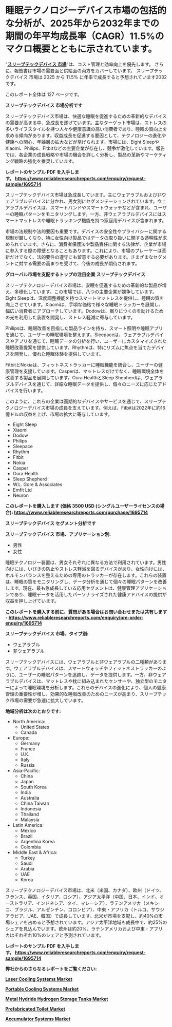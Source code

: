 <p><h1>睡眠テクノロジーデバイス市場の包括的な分析が、2025年から2032年までの期間の年平均成長率（CAGR）11.5%のマクロ概要とともに示されています。</h1></p><p>&ldquo;<strong><a href="https://www.reliableresearchreports.com/sleep-tech-devices-r1695714?utm_campaign=107&utm_medium=9&utm_source=Github&utm_content=ia&utm_term=22022025&utm_id=sleep-tech-devices">スリープテックデバイス 市場</a></strong>&rdquo;は、コスト管理と効率向上を優先します。 さらに、報告書は市場の需要面と供給面の両方をカバーしています。 スリープテックデバイス 市場は 2025 から 11.5% に年率で成長すると予想されています2032 です。</p>
<p>このレポート全体は 127 ページです。</p>
<p><strong>スリープテックデバイス 市場分析です</strong></p>
<p><p>スリープテックデバイス市場は、快適な睡眠を促進するための革新的なデバイスの需要が高まる中、急成長を遂げています。主なターゲット市場は、ストレスの多いライフスタイルを持つ人々や健康意識の高い消費者であり、睡眠の質向上を求める傾向があります。収益成長を促進する要因として、テクノロジーの進化や健康への関心、年齢層の拡大などが挙げられます。市場には、Eight SleepやXiaomi、Philips、Fitbitなどの主要企業が存在し、競争が激化しています。報告では、各企業の成長戦略や市場の機会を詳しく分析し、製品の革新やマーケティング戦略の強化を推奨しています。</p></p>
<p><strong>レポートのサンプル PDF を入手します。&nbsp;<a href="https://www.reliableresearchreports.com/enquiry/request-sample/1695714?utm_campaign=107&utm_medium=9&utm_source=Github&utm_content=ia&utm_term=22022025&utm_id=sleep-tech-devices">https://www.reliableresearchreports.com/enquiry/request-sample/1695714</a></strong></p>
<p><p>スリープテックデバイス市場は急成長しています。主にウェアラブルおよび非ウェアラブルデバイスに分かれ、男女別にセグメンテーションされています。ウェアラブルデバイスは、スマートバンドやスマートウォッチなどが含まれ、ユーザーの睡眠パターンをモニタリングします。一方、非ウェアラブルデバイスにはスマートマットレスや睡眠トラッキング機能を持つ家庭用デバイスが含まれます。 </p><p>市場の法規制や法的要因も重要です。デバイスの安全性やプライバシーに関する規制が厳しくなり、特に女性向け製品ではデータの取り扱いに関する透明性が求められています。さらに、消費者保護法や製品責任に関する法律が、企業が市場に参入する際の障壁となることもあります。これにより、市場のプレーヤーは革新だけでなく、法的要件の遵守にも留意する必要があります。さまざまなセグメントに対する需要の高まりを受けて、今後の成長が期待されます。</p></p>
<p><strong>グローバル市場を支配するトップの注目企業 スリープテックデバイス</strong></p>
<p><p>スリープテクノロジーデバイス市場は、安眠を促進するための革新的な製品が増え、多様化しています。この市場では、八つの主要企業が競争しています。Eight Sleepは、温度調整機能を持つスマートマットレスを提供し、睡眠の質を向上させています。Xiaomiは、手頃な価格で様々な睡眠トラッカーを展開し、幅広い消費者にアプローチしています。Dodowは、眠りにつくのを助けるための光を利用した装置を開発し、ストレス軽減に寄与しています。</p><p>Philipsは、睡眠改善を目指した製品ラインを持ち、スマート照明や睡眠アプリを通じて、ユーザーの睡眠環境を整えます。Sleepaceは、ウェアラブルデバイスやアプリを通じて、睡眠データの分析を行い、ユーザーにカスタマイズされた睡眠改善提案を提供しています。Rhythmは、特にリズムに焦点を当てたデバイスを開発し、優れた睡眠体験を提供しています。</p><p>FitbitとNokiaは、フィットネストラッカーに睡眠機能を統合し、ユーザーの健康管理を支援しています。Casperは、マットレスだけでなく、睡眠環境全体を改善する製品を展開しています。Oura HealthとSleep Shepherdは、ウェアラブルデバイスを通じて、詳細な睡眠データを提供し、個々のニーズに応じたアドバイスを行います。</p><p>このように、これらの企業は画期的なデバイスやサービスを通じて、スリープテクノロジーデバイス市場の成長を支えています。例えば、Fitbitは2022年に約16億ドルの収益を上げ、市場の拡大に寄与しています。</p></p>
<p><ul><li>Eight Sleep</li><li>Xiaomi</li><li>Dodow</li><li>Philips</li><li>Sleepace</li><li>Rhythm</li><li>Fitbit</li><li>Nokia</li><li>Casper</li><li>Oura Health</li><li>Sleep Shepherd</li><li>W.L. Gore & Associates</li><li>Emfit Ltd</li><li>Neuron</li></ul></p>
<p><strong>このレポートを購入します (価格 3500 USD (シングルユーザーライセンスの場合):&nbsp;<a href="https://www.reliableresearchreports.com/purchase/1695714?utm_campaign=107&utm_medium=9&utm_source=Github&utm_content=ia&utm_term=22022025&utm_id=sleep-tech-devices">https://www.reliableresearchreports.com/purchase/1695714</a></strong></p>
<p><strong>スリープテックデバイス セグメント分析です</strong></p>
<p><strong>スリープテックデバイス 市場、アプリケーション別:</strong></p>
<p><ul><li>男性</li><li>女性</li></ul></p>
<p><p>睡眠テクノロジー装置は、男女それぞれに異なる方法で利用されています。男性向けには、いびきの防止やストレス軽減を図るデバイスがあり、女性向けには、ホルモンバランスを整えるための専用のトラッカーが存在します。これらの装置は、睡眠の質をモニタリングし、データ分析を通じて個々の睡眠パターンを改善します。現在、最も急成長している応用セグメントは、健康管理アプリケーションであり、睡眠データを活用したパーソナライズされた健康アドバイスの提供が収益を押し上げています。</p></p>
<p><strong>このレポートを購入する前に、質問がある場合はお問い合わせまたは共有します - <a href="https://www.reliableresearchreports.com/enquiry/pre-order-enquiry/1695714?utm_campaign=107&utm_medium=9&utm_source=Github&utm_content=ia&utm_term=22022025&utm_id=sleep-tech-devices">https://www.reliableresearchreports.com/enquiry/pre-order-enquiry/1695714</a></strong></p>
<p><strong>スリープテックデバイス 市場、タイプ別:</strong></p>
<p><ul><li>ウェアラブル</li><li>非ウェアラブル</li></ul></p>
<p><p>スリープテックデバイスには、ウェアラブルと非ウェアラブルの二種類があります。ウェアラブルデバイスは、スマートウォッチやフィットネストラッカーのように、ユーザーの睡眠パターンを追跡し、データを提供します。一方、非ウェアラブルデバイスは、マットレスや枕に組み込まれたセンサーや、独立型のモニターによって睡眠環境を分析します。これらのデバイスの進化により、個人の健康管理の重要性が増し、効果的な睡眠改善のためのニーズが高まり、スリープテック市場の需要が急速に拡大しています。</p></p>
<p><strong>地域分析は次のとおりです:</strong></p>
<p><ul>
    <li>
        North America:
        <ul>
            <li>United States</li>
            <li>Canada</li>
        </ul>
    </li>
    <li>
        Europe:
        <ul>
            <li>Germany</li>
            <li>France</li>
            <li>U.K.</li>
            <li>Italy</li>
            <li>Russia</li>
        </ul>
    </li>
    <li>
        Asia-Pacific:
        <ul>
            <li>China</li>
            <li>Japan</li>
            <li>South Korea</li>
            <li>India</li>
            <li>Australia</li>
            <li>China Taiwan</li>
            <li>Indonesia</li>
            <li>Thailand</li>
            <li>Malaysia</li>
        </ul>
    </li>
    <li>
        Latin America:
        <ul>
            <li>Mexico</li>
            <li>Brazil</li>
            <li>Argentina Korea</li>
            <li>Colombia</li>
        </ul>
    </li>
    <li>
        Middle East & Africa:
        <ul>
            <li>Turkey</li>
            <li>Saudi</li>
            <li>Arabia</li>
            <li>UAE</li>
            <li>Korea</li>
        </ul>
    </li>
    </ul></p>
<p><p>スリープテクノロジーデバイス市場は、北米（米国、カナダ）、欧州（ドイツ、フランス、英国、イタリア、ロシア）、アジア太平洋（中国、日本、インド、オーストラリア、インドネシア、タイ、マレーシア）、ラテンアメリカ（メキシコ、ブラジル、アルゼンチン、コロンビア）、中東・アフリカ（トルコ、サウジアラビア、UAE、韓国）で成長しています。北米が市場を支配し、約40%の市場シェアを占めると予想されています。アジア太平洋地域も成長中で、約25%のシェアを見込んでいます。欧州は約20%、ラテンアメリカおよび中東・アフリカはそれぞれ10%のシェアと予測されています。</p></p>
<p><strong>レポートのサンプル PDF を入手します。&nbsp;<a href="https://www.reliableresearchreports.com/enquiry/request-sample/1695714?utm_campaign=107&utm_medium=9&utm_source=Github&utm_content=ia&utm_term=22022025&utm_id=sleep-tech-devices">https://www.reliableresearchreports.com/enquiry/request-sample/1695714</a></strong></p>
<p><strong></strong></p>
<p><strong></strong></p>
<p><strong></strong></p>
<p><strong></strong></p>
<p><strong>弊社からのさらなるレポートをご覧ください:</strong></p>
<p><strong><p><a href="https://github.com/saaindosya/Market-Research-Report-List-1/blob/main/laser-cooling-systems-market.md?utm_campaign=107&utm_medium=9&utm_source=Github&utm_content=ia&utm_term=22022025&utm_id=sleep-tech-devices">Laser Cooling Systems Market</a></p><p><a href="https://github.com/lalolatiot/Market-Research-Report-List-1/blob/main/portable-cooling-systems-market.md?utm_campaign=107&utm_medium=9&utm_source=Github&utm_content=ia&utm_term=22022025&utm_id=sleep-tech-devices">Portable Cooling Systems Market</a></p><p><a href="https://github.com/zurubting/Market-Research-Report-List-1/blob/main/metal-hydride-hydrogen-storage-tanks-market.md?utm_campaign=107&utm_medium=9&utm_source=Github&utm_content=ia&utm_term=22022025&utm_id=sleep-tech-devices">Metal Hydride Hydrogen Storage Tanks Market</a></p><p><a href="https://github.com/penglatilles/Market-Research-Report-List-1/blob/main/prefabricated-toilet-market.md?utm_campaign=107&utm_medium=9&utm_source=Github&utm_content=ia&utm_term=22022025&utm_id=sleep-tech-devices">Prefabricated Toilet Market</a></p><p><a href="https://github.com/ternainglin/Market-Research-Report-List-1/blob/main/accumulator-systems-market.md?utm_campaign=107&utm_medium=9&utm_source=Github&utm_content=ia&utm_term=22022025&utm_id=sleep-tech-devices">Accumulator Systems Market</a></p></strong></p>